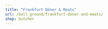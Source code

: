 ```yaml
---
title: "Frankfurt Döner & Meats"
url: /ball-ground/frankfurt-doner-and-meats/
shop: butcher
---
```

